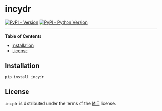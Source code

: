 # incydr

[![PyPI - Version](https://img.shields.io/pypi/v/incydr.svg)](https://pypi.org/project/incydr)
[![PyPI - Python Version](https://img.shields.io/pypi/pyversions/incydr.svg)](https://pypi.org/project/incydr)

-----

**Table of Contents**

- [Installation](#installation)
- [License](#license)

## Installation

```console
pip install incydr
```

## License

`incydr` is distributed under the terms of the [MIT](https://spdx.org/licenses/MIT.html) license.
